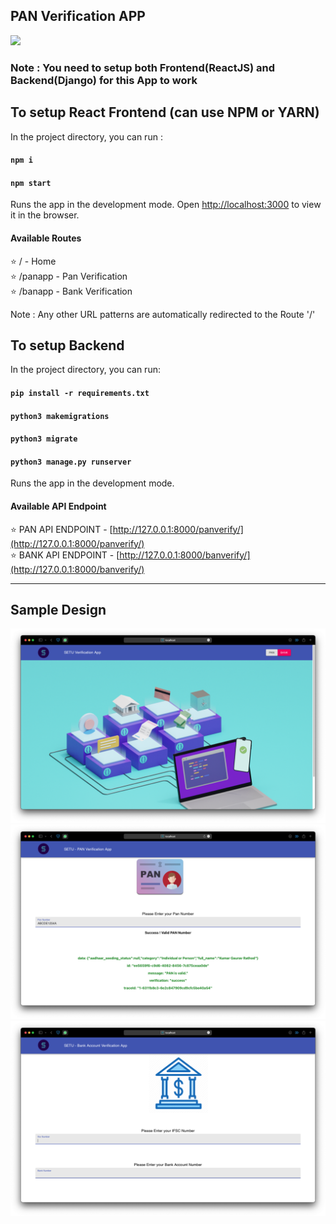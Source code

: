 ## PAN Verification APP
<img src="https://camo.githubusercontent.com/8dfd81322b66fbc3a67ae3f237c7fd4045e337bc6576acba7e2d7441afb87b6a/68747470733a2f2f736574752d64657369676e2e73332e616d617a6f6e6177732e636f6d2f7075626c69632d6173736574732f77616c6c7061706572732f323032312f736574752d31362e6a7067"><br>

### Note : You need to setup both Frontend(ReactJS) and Backend(Django) for this App to work  

## To setup React Frontend (can use NPM or YARN)
In the project directory, you can run :

#### `npm i`
#### `npm start`

Runs the app in the development mode.
Open [http://localhost:3000](http://localhost:3000) to view it in the browser.

#### Available Routes
⭐️ / - Home <br>
⭐️ /panapp - Pan Verification <br>
⭐️ /banapp - Bank Verification <br>

Note : Any other URL patterns are automatically redirected to the Route '/'

## To setup Backend
In the project directory, you can run:

#### `pip install -r requirements.txt`
#### `python3 makemigrations`
#### `python3 migrate`
#### `python3 manage.py runserver`
Runs the app in the development mode.

#### Available API Endpoint
⭐️ PAN API ENDPOINT - [http://127.0.0.1:8000/panverify/](http://127.0.0.1:8000/panverify/)<br>
⭐️ BANK API ENDPOINT - [http://127.0.0.1:8000/banverify/](http://127.0.0.1:8000/banverify/)<br>

<hr>
<h2><strong>Sample Design</strong></h2>
<img src="mockups/im1.png"><br>
<img src="mockups/im2.png"><br>
<img src="mockups/im3.png"><br>